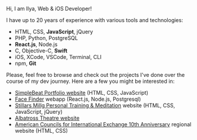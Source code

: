 Hi, I am Ilya, Web & iOS Developer!

I have up to 20 years of experience with various tools and technologies:
 - HTML, CSS, **JavaScript**, jQuery
 - PHP, Python, PostgreSQL
 - **React.js**, Node.js
 - C, Objective-C, **Swift**
 - iOS, XCode, VSCode, Terminal, CLI
 - npm, **Git**

Please, feel free to browse and check out the projects I've done over the course of my dev journey. Here are a few you might be interested in:

 + [SimpleBeat Portfolio website](https://simplebeat.github.io/SimpleBeat/) (HTML, CSS, JavaScript)
 + [Face Finder](https://faces-network.herokuapp.com) webapp (React.js, Node.js, Postgresql)
 + [Stillars Millg Personal Training & Meditation](http://stillars.moscow) website (HTML, CSS, JavaScript, jQuery)
 + [Albatross Theatre website](https://simplebeat.github.io/albatross/)
 + [American Councils for International Exchange 10th Anniversary](https://simplebeat.github.io/2001-FLEX/) regional website (HTML, CSS)